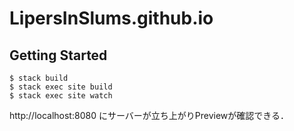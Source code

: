 # LipersInSlums.github.io

## Getting Started

```shell
$ stack build
$ stack exec site build
$ stack exec site watch
```

http://localhost:8080 にサーバーが立ち上がりPreviewが確認できる．